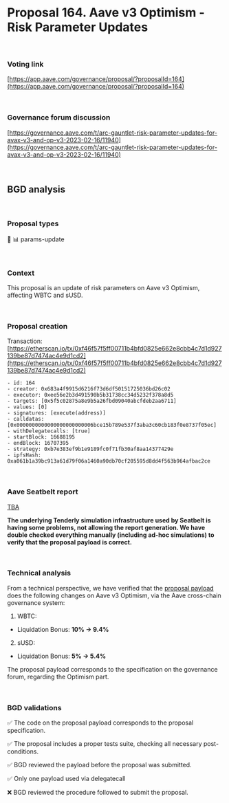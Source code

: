 # Proposal 164. Aave v3 Optimism - Risk Parameter Updates 

<br>

### Voting link

[https://app.aave.com/governance/proposal/?proposalId=164](https://app.aave.com/governance/proposal/?proposalId=164)

<br>

### Governance forum discussion

[https://governance.aave.com/t/arc-gauntlet-risk-parameter-updates-for-avax-v3-and-op-v3-2023-02-16/11940](https://governance.aave.com/t/arc-gauntlet-risk-parameter-updates-for-avax-v3-and-op-v3-2023-02-16/11940)

<br>

## BGD analysis

<br>

### Proposal types

:wrench: :bar_chart: params-update

<br>

### Context

This proposal is an update of risk parameters on Aave v3 Optimism, affecting WBTC and sUSD.


<br>

### Proposal creation

Transaction: [https://etherscan.io/tx/0xf46f57f5ff00711b4bfd0825e662e8cbb4c7d1d927139be87d7474ac4e9d1cd2](https://etherscan.io/tx/0xf46f57f5ff00711b4bfd0825e662e8cbb4c7d1d927139be87d7474ac4e9d1cd2)

```
- id: 164
- creator: 0x683a4f9915d6216f73d6df50151725036bd26c02
- executor: 0xee56e2b3d491590b5b31738cc34d5232f378a8d5
- targets: [0x5f5c02875a8e9b5a26fbd09040abcfdeb2aa6711]
- values: [0]
- signatures: [execute(address)]
- calldatas: [0x0000000000000000000000006bce15b789e537f3aba3c60cb183f0e8737f05ec]
- withDelegatecalls: [true]
- startBlock: 16688195
- endBlock: 16707395
- strategy: 0xb7e383ef9b1e9189fc0f71fb30af8aa14377429e
- ipfsHash: 0xa061b1a39bc913a61d79f06a1460a90db70cf205595d8dd4f563b964afbac2ce
```

<br>

### Aave Seatbelt report

[TBA]()

**The underlying Tenderly simulation infrastructure used by Seatbelt is having some problems, not allowing the report generation. We have double checked everything manually (including ad-hoc simulations) to verify that the proposal payload is correct.**

<br>

### Technical analysis

From a technical perspective, we have verified that the [proposal payload](https://optimistic.etherscan.io/address/0x6bce15b789e537f3aba3c60cb183f0e8737f05ec#code#F15#L1) does the following changes on Aave v3 Optimism, via the Aave cross-chain governance system:

1. WBTC:
  - Liquidation Bonus: **10% -> 9.4%**

2. sUSD:
  - Liquidation Bonus: **5% -> 5.4%**

The proposal payload corresponds to the specification on the governance forum, regarding the Optimism part.


<br>

### BGD validations

:white_check_mark: The code on the proposal payload corresponds to the proposal specification.

:white_check_mark: The proposal includes a proper tests suite, checking all necessary post-conditions.

:white_check_mark: BGD reviewed the payload before the proposal was submitted.

:white_check_mark: Only one payload used via delegatecall

:x: BGD reviewed the procedure followed to submit the proposal.
